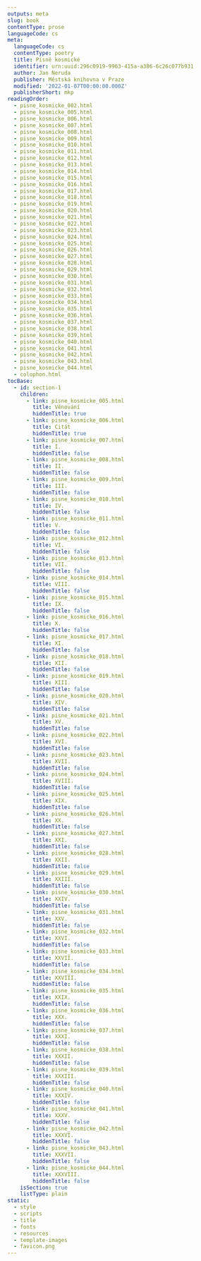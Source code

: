 ```yaml
---
outputs: meta
slug: book
contentType: prose
languageCode: cs
meta:
  languageCode: cs
  contentType: poetry
  title: Písně kosmické
  identifier: urn:uuid:296c0919-9963-415a-a386-6c26c077b931
  author: Jan Neruda
  publisher: Městská knihovna v Praze
  modified: '2022-01-07T00:00:00.000Z'
  publisherShort: mkp
readingOrder:
  - pisne_kosmicke_002.html
  - pisne_kosmicke_005.html
  - pisne_kosmicke_006.html
  - pisne_kosmicke_007.html
  - pisne_kosmicke_008.html
  - pisne_kosmicke_009.html
  - pisne_kosmicke_010.html
  - pisne_kosmicke_011.html
  - pisne_kosmicke_012.html
  - pisne_kosmicke_013.html
  - pisne_kosmicke_014.html
  - pisne_kosmicke_015.html
  - pisne_kosmicke_016.html
  - pisne_kosmicke_017.html
  - pisne_kosmicke_018.html
  - pisne_kosmicke_019.html
  - pisne_kosmicke_020.html
  - pisne_kosmicke_021.html
  - pisne_kosmicke_022.html
  - pisne_kosmicke_023.html
  - pisne_kosmicke_024.html
  - pisne_kosmicke_025.html
  - pisne_kosmicke_026.html
  - pisne_kosmicke_027.html
  - pisne_kosmicke_028.html
  - pisne_kosmicke_029.html
  - pisne_kosmicke_030.html
  - pisne_kosmicke_031.html
  - pisne_kosmicke_032.html
  - pisne_kosmicke_033.html
  - pisne_kosmicke_034.html
  - pisne_kosmicke_035.html
  - pisne_kosmicke_036.html
  - pisne_kosmicke_037.html
  - pisne_kosmicke_038.html
  - pisne_kosmicke_039.html
  - pisne_kosmicke_040.html
  - pisne_kosmicke_041.html
  - pisne_kosmicke_042.html
  - pisne_kosmicke_043.html
  - pisne_kosmicke_044.html
  - colophon.html
tocBase:
  - id: section-1
    children:
      - link: pisne_kosmicke_005.html
        title: Věnování
        hiddenTitle: true
      - link: pisne_kosmicke_006.html
        title: Citát
        hiddenTitle: true
      - link: pisne_kosmicke_007.html
        title: I.
        hiddenTitle: false
      - link: pisne_kosmicke_008.html
        title: II.
        hiddenTitle: false
      - link: pisne_kosmicke_009.html
        title: III.
        hiddenTitle: false
      - link: pisne_kosmicke_010.html
        title: IV.
        hiddenTitle: false
      - link: pisne_kosmicke_011.html
        title: V.
        hiddenTitle: false
      - link: pisne_kosmicke_012.html
        title: VI.
        hiddenTitle: false
      - link: pisne_kosmicke_013.html
        title: VII.
        hiddenTitle: false
      - link: pisne_kosmicke_014.html
        title: VIII.
        hiddenTitle: false
      - link: pisne_kosmicke_015.html
        title: IX.
        hiddenTitle: false
      - link: pisne_kosmicke_016.html
        title: X.
        hiddenTitle: false
      - link: pisne_kosmicke_017.html
        title: XI.
        hiddenTitle: false
      - link: pisne_kosmicke_018.html
        title: XII.
        hiddenTitle: false
      - link: pisne_kosmicke_019.html
        title: XIII.
        hiddenTitle: false
      - link: pisne_kosmicke_020.html
        title: XIV.
        hiddenTitle: false
      - link: pisne_kosmicke_021.html
        title: XV.
        hiddenTitle: false
      - link: pisne_kosmicke_022.html
        title: XVI.
        hiddenTitle: false
      - link: pisne_kosmicke_023.html
        title: XVII.
        hiddenTitle: false
      - link: pisne_kosmicke_024.html
        title: XVIII.
        hiddenTitle: false
      - link: pisne_kosmicke_025.html
        title: XIX.
        hiddenTitle: false
      - link: pisne_kosmicke_026.html
        title: XX.
        hiddenTitle: false
      - link: pisne_kosmicke_027.html
        title: XXI.
        hiddenTitle: false
      - link: pisne_kosmicke_028.html
        title: XXII.
        hiddenTitle: false
      - link: pisne_kosmicke_029.html
        title: XXIII.
        hiddenTitle: false
      - link: pisne_kosmicke_030.html
        title: XXIV.
        hiddenTitle: false
      - link: pisne_kosmicke_031.html
        title: XXV.
        hiddenTitle: false
      - link: pisne_kosmicke_032.html
        title: XXVI.
        hiddenTitle: false
      - link: pisne_kosmicke_033.html
        title: XXVII.
        hiddenTitle: false
      - link: pisne_kosmicke_034.html
        title: XXVIII.
        hiddenTitle: false
      - link: pisne_kosmicke_035.html
        title: XXIX.
        hiddenTitle: false
      - link: pisne_kosmicke_036.html
        title: XXX.
        hiddenTitle: false
      - link: pisne_kosmicke_037.html
        title: XXXI.
        hiddenTitle: false
      - link: pisne_kosmicke_038.html
        title: XXXII.
        hiddenTitle: false
      - link: pisne_kosmicke_039.html
        title: XXXIII.
        hiddenTitle: false
      - link: pisne_kosmicke_040.html
        title: XXXIV.
        hiddenTitle: false
      - link: pisne_kosmicke_041.html
        title: XXXV.
        hiddenTitle: false
      - link: pisne_kosmicke_042.html
        title: XXXVI.
        hiddenTitle: false
      - link: pisne_kosmicke_043.html
        title: XXXVII.
        hiddenTitle: false
      - link: pisne_kosmicke_044.html
        title: XXXVIII.
        hiddenTitle: false
    isSection: true
    listType: plain
static:
  - style
  - scripts
  - title
  - fonts
  - resources
  - template-images
  - favicon.png
---
```

